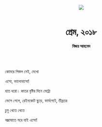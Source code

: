 <div align=center>
<img src=https://images.prothomalo.com/prothomalo-bangla%2F2022-07%2Fef40c62e-837a-4a03-921b-5706c0a12559%2FPA_Thambnail_2.png?rect=0%2C30%2C1600%2C840&w=1200&ar=40%3A21&auto=format%2Ccompress&ogImage=true&mode=crop&overlay=&overlay_position=bottom&overlay_width_pct=1 />
<br><br>
<h1>প্রেম, ২০১৮</h1> 
<h4>বিজয় আহমেদ</h4>
<br><br>
</div>

কোমরে পিস্তল নেই, দেখো

এসো, ভালোবাসো!

হাত ধরো। কাতর বৃষ্টির দিনে মেট্রো

ভেসে গেলে, রেইনকোট ছুড়ে, ফার্মগেটে, তীব্রতর

চুমু খেতে খেতে

বজ্রাঘাতে মরে যাই এসো!

